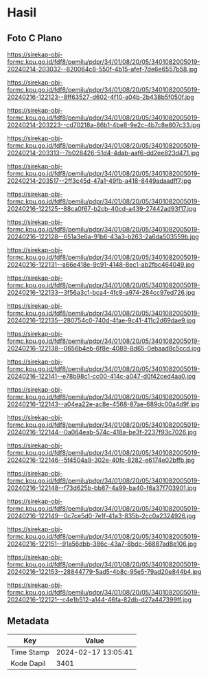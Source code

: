 # Hasil

## Foto C Plano

https://sirekap-obj-formc.kpu.go.id/fdf8/pemilu/pdpr/34/01/08/20/05/3401082005019-20240214-203032--820064c8-550f-4b15-afef-7de6e6557b58.jpg

https://sirekap-obj-formc.kpu.go.id/fdf8/pemilu/pdpr/34/01/08/20/05/3401082005019-20240216-122123--8ff63527-d602-4f10-a04b-2b438b5f050f.jpg

https://sirekap-obj-formc.kpu.go.id/fdf8/pemilu/pdpr/34/01/08/20/05/3401082005019-20240214-203223--cd70218a-86b1-4be8-9e2c-4b7c8e807c33.jpg

https://sirekap-obj-formc.kpu.go.id/fdf8/pemilu/pdpr/34/01/08/20/05/3401082005019-20240214-203313--7b028426-51d4-4dab-aaf6-dd2ee823d471.jpg

https://sirekap-obj-formc.kpu.go.id/fdf8/pemilu/pdpr/34/01/08/20/05/3401082005019-20240214-203517--2ff3c45d-47a1-49fb-a418-8449adaadff7.jpg

https://sirekap-obj-formc.kpu.go.id/fdf8/pemilu/pdpr/34/01/08/20/05/3401082005019-20240216-122125--88ca0f67-b2cb-40cd-a439-27442ad93f17.jpg

https://sirekap-obj-formc.kpu.go.id/fdf8/pemilu/pdpr/34/01/08/20/05/3401082005019-20240216-122128--651a3e6a-91b6-43a3-b263-2a6da503559b.jpg

https://sirekap-obj-formc.kpu.go.id/fdf8/pemilu/pdpr/34/01/08/20/05/3401082005019-20240216-122131--a66e418e-9c91-4148-8ec1-ab2fbc464049.jpg

https://sirekap-obj-formc.kpu.go.id/fdf8/pemilu/pdpr/34/01/08/20/05/3401082005019-20240216-122133--3f56a3c1-bca4-4fc9-a974-284cc97ed726.jpg

https://sirekap-obj-formc.kpu.go.id/fdf8/pemilu/pdpr/34/01/08/20/05/3401082005019-20240216-122135--280754c0-740d-4fae-9c41-411c2d69dae9.jpg

https://sirekap-obj-formc.kpu.go.id/fdf8/pemilu/pdpr/34/01/08/20/05/3401082005019-20240216-122138--0656b4eb-6f8e-4089-8d65-0ebaad8c5ccd.jpg

https://sirekap-obj-formc.kpu.go.id/fdf8/pemilu/pdpr/34/01/08/20/05/3401082005019-20240216-122141--e78b98c1-cc00-414c-a047-d0f42ced4aa0.jpg

https://sirekap-obj-formc.kpu.go.id/fdf8/pemilu/pdpr/34/01/08/20/05/3401082005019-20240216-122143--a04ea22e-ac8e-4568-87ae-689dc00a4d9f.jpg

https://sirekap-obj-formc.kpu.go.id/fdf8/pemilu/pdpr/34/01/08/20/05/3401082005019-20240216-122144--0a064eab-574c-418a-be3f-2237f93c7026.jpg

https://sirekap-obj-formc.kpu.go.id/fdf8/pemilu/pdpr/34/01/08/20/05/3401082005019-20240216-122146--5f4504a9-302e-40fc-8282-e6174e02bffb.jpg

https://sirekap-obj-formc.kpu.go.id/fdf8/pemilu/pdpr/34/01/08/20/05/3401082005019-20240216-122148--f73d625b-bb87-4a99-ba40-f6a37f703901.jpg

https://sirekap-obj-formc.kpu.go.id/fdf8/pemilu/pdpr/34/01/08/20/05/3401082005019-20240216-122149--0c7ce5d0-7e1f-41a3-835b-2cc0a2324926.jpg

https://sirekap-obj-formc.kpu.go.id/fdf8/pemilu/pdpr/34/01/08/20/05/3401082005019-20240216-122151--91a56dbb-386c-43a7-8bdc-56887ad8e106.jpg

https://sirekap-obj-formc.kpu.go.id/fdf8/pemilu/pdpr/34/01/08/20/05/3401082005019-20240216-122153--28844779-5ad5-4b8c-95e5-79ad20e844b4.jpg

https://sirekap-obj-formc.kpu.go.id/fdf8/pemilu/pdpr/34/01/08/20/05/3401082005019-20240216-122121--c4e1b512-a144-46fa-82db-d27a447399ff.jpg


## Metadata

| Key        | Value               |
| ---------- | ------------------- |
| Time Stamp | 2024-02-17 13:05:41 |
| Kode Dapil | 3401                |



